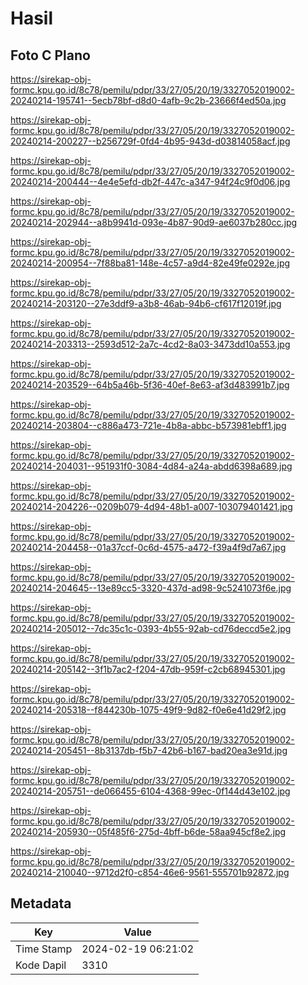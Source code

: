 # Hasil

## Foto C Plano

https://sirekap-obj-formc.kpu.go.id/8c78/pemilu/pdpr/33/27/05/20/19/3327052019002-20240214-195741--5ecb78bf-d8d0-4afb-9c2b-23666f4ed50a.jpg

https://sirekap-obj-formc.kpu.go.id/8c78/pemilu/pdpr/33/27/05/20/19/3327052019002-20240214-200227--b256729f-0fd4-4b95-943d-d03814058acf.jpg

https://sirekap-obj-formc.kpu.go.id/8c78/pemilu/pdpr/33/27/05/20/19/3327052019002-20240214-200444--4e4e5efd-db2f-447c-a347-94f24c9f0d06.jpg

https://sirekap-obj-formc.kpu.go.id/8c78/pemilu/pdpr/33/27/05/20/19/3327052019002-20240214-202944--a8b9941d-093e-4b87-90d9-ae6037b280cc.jpg

https://sirekap-obj-formc.kpu.go.id/8c78/pemilu/pdpr/33/27/05/20/19/3327052019002-20240214-200954--7f88ba81-148e-4c57-a9d4-82e49fe0292e.jpg

https://sirekap-obj-formc.kpu.go.id/8c78/pemilu/pdpr/33/27/05/20/19/3327052019002-20240214-203120--27e3ddf9-a3b8-46ab-94b6-cf617f12019f.jpg

https://sirekap-obj-formc.kpu.go.id/8c78/pemilu/pdpr/33/27/05/20/19/3327052019002-20240214-203313--2593d512-2a7c-4cd2-8a03-3473dd10a553.jpg

https://sirekap-obj-formc.kpu.go.id/8c78/pemilu/pdpr/33/27/05/20/19/3327052019002-20240214-203529--64b5a46b-5f36-40ef-8e63-af3d483991b7.jpg

https://sirekap-obj-formc.kpu.go.id/8c78/pemilu/pdpr/33/27/05/20/19/3327052019002-20240214-203804--c886a473-721e-4b8a-abbc-b573981ebff1.jpg

https://sirekap-obj-formc.kpu.go.id/8c78/pemilu/pdpr/33/27/05/20/19/3327052019002-20240214-204031--951931f0-3084-4d84-a24a-abdd6398a689.jpg

https://sirekap-obj-formc.kpu.go.id/8c78/pemilu/pdpr/33/27/05/20/19/3327052019002-20240214-204226--0209b079-4d94-48b1-a007-103079401421.jpg

https://sirekap-obj-formc.kpu.go.id/8c78/pemilu/pdpr/33/27/05/20/19/3327052019002-20240214-204458--01a37ccf-0c6d-4575-a472-f39a4f9d7a67.jpg

https://sirekap-obj-formc.kpu.go.id/8c78/pemilu/pdpr/33/27/05/20/19/3327052019002-20240214-204645--13e89cc5-3320-437d-ad98-9c5241073f6e.jpg

https://sirekap-obj-formc.kpu.go.id/8c78/pemilu/pdpr/33/27/05/20/19/3327052019002-20240214-205012--7dc35c1c-0393-4b55-92ab-cd76deccd5e2.jpg

https://sirekap-obj-formc.kpu.go.id/8c78/pemilu/pdpr/33/27/05/20/19/3327052019002-20240214-205142--3f1b7ac2-f204-47db-959f-c2cb68945301.jpg

https://sirekap-obj-formc.kpu.go.id/8c78/pemilu/pdpr/33/27/05/20/19/3327052019002-20240214-205318--f844230b-1075-49f9-9d82-f0e6e41d29f2.jpg

https://sirekap-obj-formc.kpu.go.id/8c78/pemilu/pdpr/33/27/05/20/19/3327052019002-20240214-205451--8b3137db-f5b7-42b6-b167-bad20ea3e91d.jpg

https://sirekap-obj-formc.kpu.go.id/8c78/pemilu/pdpr/33/27/05/20/19/3327052019002-20240214-205751--de066455-6104-4368-99ec-0f144d43e102.jpg

https://sirekap-obj-formc.kpu.go.id/8c78/pemilu/pdpr/33/27/05/20/19/3327052019002-20240214-205930--05f485f6-275d-4bff-b6de-58aa945cf8e2.jpg

https://sirekap-obj-formc.kpu.go.id/8c78/pemilu/pdpr/33/27/05/20/19/3327052019002-20240214-210040--9712d2f0-c854-46e6-9561-555701b92872.jpg


## Metadata

| Key        | Value               |
| ---------- | ------------------- |
| Time Stamp | 2024-02-19 06:21:02 |
| Kode Dapil | 3310                |



